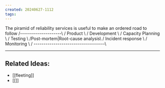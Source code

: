 ```yaml
---
created: 20240627-1112
tags:
---
```

The piramid of reliability services is useful to make an ordered road to follow
        /---------------------\\
       /        Product        \\
      /       Development       \\
     /      Capacity Planning    \\
    /           Testing           \\
   /Post-mortem|Root-cause analysis\\
  /        Incident response        \\
 /             Monitoring            \\
/ ------------------------------------\\

---
## Related Ideas:
* [[fleeting]]
* [[]]